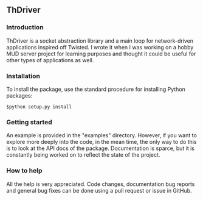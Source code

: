 ## ThDriver

### Introduction
ThDriver is a socket abstraction library and a main loop for
network-driven applications inspired off Twisted.
I wrote it when I was working on a hobby MUD server project for learning
purposes and thought it could be useful for other types of applications as well.

### Installation
To install the package, use the standard procedure for installing
Python packages:
```
$python setup.py install
```

### Getting started
An example is provided in the "examples" directory.
However, if you want to explore more deeply into the code, in the mean time, the only way
to do this is to look at the API docs of the package.
Documentation is sparce, but it is constantly being worked on to reflect the state
of the project.

### How to help
All the help is very appreciated. Code changes, documentation bug reports
and general bug fixes can be done using a pull request or issue in
GitHub.
